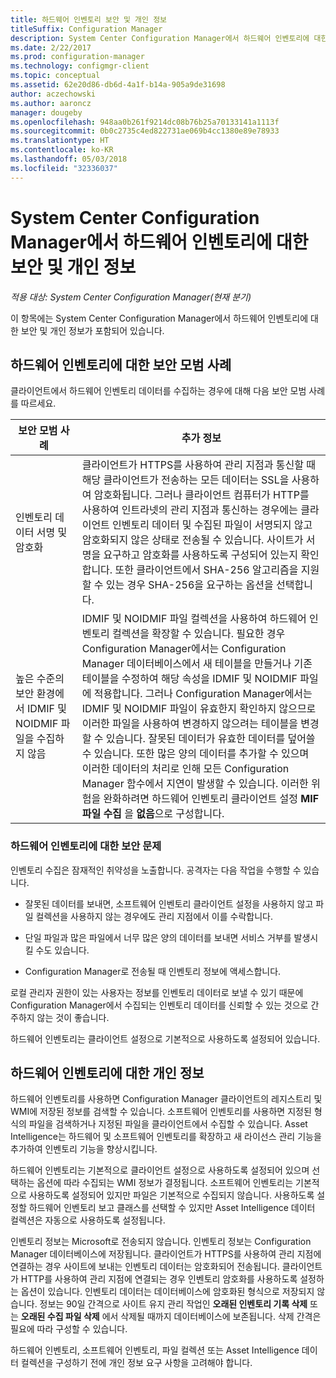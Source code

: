 ```yaml
---
title: 하드웨어 인벤토리 보안 및 개인 정보
titleSuffix: Configuration Manager
description: System Center Configuration Manager에서 하드웨어 인벤토리에 대한 보안 및 개인 정보를 확인합니다.
ms.date: 2/22/2017
ms.prod: configuration-manager
ms.technology: configmgr-client
ms.topic: conceptual
ms.assetid: 62e20d86-db6d-4a1f-b14a-905a9de31698
author: aczechowski
ms.author: aaroncz
manager: dougeby
ms.openlocfilehash: 948aa0b261f9214dc08b76b25a70133141a1113f
ms.sourcegitcommit: 0b0c2735c4ed822731ae069b4cc1380e89e78933
ms.translationtype: HT
ms.contentlocale: ko-KR
ms.lasthandoff: 05/03/2018
ms.locfileid: "32336037"
---
```

# <a name="security-and-privacy-for-hardware-inventory-in-system-center-configuration-manager"></a>System Center Configuration Manager에서 하드웨어 인벤토리에 대한 보안 및 개인 정보

*적용 대상: System Center Configuration Manager(현재 분기)*

이 항목에는 System Center Configuration Manager에서 하드웨어 인벤토리에 대한 보안 및 개인 정보가 포함되어 있습니다.  

##  <a name="BKMK_Security_HardwareInventory"></a> 하드웨어 인벤토리에 대한 보안 모범 사례  
 클라이언트에서 하드웨어 인벤토리 데이터를 수집하는 경우에 대해 다음 보안 모범 사례를 따르세요.  

|보안 모범 사례|추가 정보|  
|----------------------------|----------------------|  
|인벤토리 데이터 서명 및 암호화|클라이언트가 HTTPS를 사용하여 관리 지점과 통신할 때 해당 클라이언트가 전송하는 모든 데이터는 SSL을 사용하여 암호화됩니다. 그러나 클라이언트 컴퓨터가 HTTP를 사용하여 인트라넷의 관리 지점과 통신하는 경우에는 클라이언트 인벤토리 데이터 및 수집된 파일이 서명되지 않고 암호화되지 않은 상태로 전송될 수 있습니다. 사이트가 서명을 요구하고 암호화를 사용하도록 구성되어 있는지 확인합니다. 또한 클라이언트에서 SHA-256 알고리즘을 지원할 수 있는 경우 SHA-256을 요구하는 옵션을 선택합니다.|  
|높은 수준의 보안 환경에서 IDMIF 및 NOIDMIF 파일을 수집하지 않음|IDMIF 및 NOIDMIF 파일 컬렉션을 사용하여 하드웨어 인벤토리 컬렉션을 확장할 수 있습니다. 필요한 경우 Configuration Manager에서는 Configuration Manager 데이터베이스에서 새 테이블을 만들거나 기존 테이블을 수정하여 해당 속성을 IDMIF 및 NOIDMIF 파일에 적용합니다. 그러나 Configuration Manager에서는 IDMIF 및 NOIDMIF 파일이 유효한지 확인하지 않으므로 이러한 파일을 사용하여 변경하지 않으려는 테이블을 변경할 수 있습니다. 잘못된 데이터가 유효한 데이터를 덮어쓸 수 있습니다. 또한 많은 양의 데이터를 추가할 수 있으며 이러한 데이터의 처리로 인해 모든 Configuration Manager 함수에서 지연이 발생할 수 있습니다. 이러한 위험을 완화하려면 하드웨어 인벤토리 클라이언트 설정 **MIF 파일 수집** 을 **없음**으로 구성합니다.|  

### <a name="security-issues-for-hardware-inventory"></a>하드웨어 인벤토리에 대한 보안 문제  
 인벤토리 수집은 잠재적인 취약성을 노출합니다. 공격자는 다음 작업을 수행할 수 있습니다.  

-   잘못된 데이터를 보내면, 소프트웨어 인벤토리 클라이언트 설정을 사용하지 않고 파일 컬렉션을 사용하지 않는 경우에도 관리 지점에서 이를 수락합니다.  

-   단일 파일과 많은 파일에서 너무 많은 양의 데이터를 보내면 서비스 거부를 발생시킬 수도 있습니다.  

-   Configuration Manager로 전송될 때 인벤토리 정보에 액세스합니다.  

 로컬 관리자 권한이 있는 사용자는 정보를 인벤토리 데이터로 보낼 수 있기 때문에 Configuration Manager에서 수집되는 인벤토리 데이터를 신뢰할 수 있는 것으로 간주하지 않는 것이 좋습니다.  

 하드웨어 인벤토리는 클라이언트 설정으로 기본적으로 사용하도록 설정되어 있습니다.  

##  <a name="BKMK_Privacy_HardwareInventory"></a> 하드웨어 인벤토리에 대한 개인 정보  
 하드웨어 인벤토리를 사용하면 Configuration Manager 클라이언트의 레지스트리 및 WMI에 저장된 정보를 검색할 수 있습니다. 소프트웨어 인벤토리를 사용하면 지정된 형식의 파일을 검색하거나 지정된 파일을 클라이언트에서 수집할 수 있습니다. Asset Intelligence는 하드웨어 및 소프트웨어 인벤토리를 확장하고 새 라이선스 관리 기능을 추가하여 인벤토리 기능을 향상시킵니다.  

 하드웨어 인벤토리는 기본적으로 클라이언트 설정으로 사용하도록 설정되어 있으며 선택하는 옵션에 따라 수집되는 WMI 정보가 결정됩니다. 소프트웨어 인벤토리는 기본적으로 사용하도록 설정되어 있지만 파일은 기본적으로 수집되지 않습니다. 사용하도록 설정할 하드웨어 인벤토리 보고 클래스를 선택할 수 있지만 Asset Intelligence 데이터 컬렉션은 자동으로 사용하도록 설정됩니다.  

 인벤토리 정보는 Microsoft로 전송되지 않습니다. 인벤토리 정보는 Configuration Manager 데이터베이스에 저장됩니다. 클라이언트가 HTTPS를 사용하여 관리 지점에 연결하는 경우 사이트에 보내는 인벤토리 데이터는 암호화되어 전송됩니다. 클라이언트가 HTTP를 사용하여 관리 지점에 연결되는 경우 인벤토리 암호화를 사용하도록 설정하는 옵션이 있습니다. 인벤토리 데이터는 데이터베이스에 암호화된 형식으로 저장되지 않습니다. 정보는 90일 간격으로 사이트 유지 관리 작업인 **오래된 인벤토리 기록 삭제** 또는 **오래된 수집 파일 삭제** 에서 삭제될 때까지 데이터베이스에 보존됩니다. 삭제 간격은 필요에 따라 구성할 수 있습니다.  

 하드웨어 인벤토리, 소프트웨어 인벤토리, 파일 컬렉션 또는 Asset Intelligence 데이터 컬렉션을 구성하기 전에 개인 정보 요구 사항을 고려해야 합니다.  
